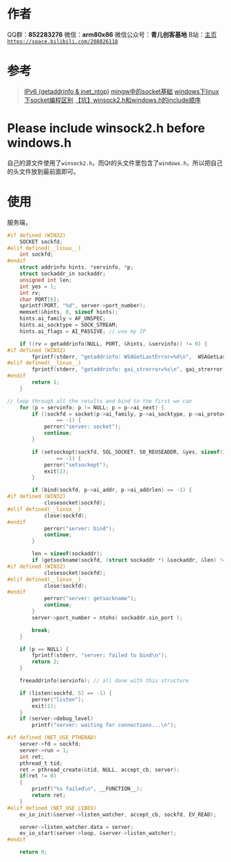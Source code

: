 ﻿# 作者
QQ群：**852283276**
微信：**arm80x86**
微信公众号：**青儿创客基地**
B站：[主页 `https://space.bilibili.com/208826118`](https://space.bilibili.com/208826118)

# 参考
> [IPv6 (getaddrinfo & inet_ntop)](http://mingw-users.1079350.n2.nabble.com/IPv6-getaddrinfo-amp-inet-ntop-td5891996.html)
> [mingw中的socket基础](http://blog.chinaunix.net/uid-23065002-id-4557735.html)
> [windows下linux下socket编程区别](https://www.cnblogs.com/songhexiang/p/6682247.html)
> [【坑】winsock2.h和windows.h的include顺序](https://www.jianshu.com/p/2e2acfd9e51f)

# Please include winsock2.h before windows.h
自己的源文件使用了`winsock2.h`，而Qt的头文件里包含了`windows.h`，所以把自己的头文件放到最前面即可。

# 使用
服务端，
```c
#if defined (WIN32)
    SOCKET sockfd;
#elif defined(__linux__)
    int sockfd;
#endif
	struct addrinfo hints, *servinfo, *p;
	struct sockaddr_in sockaddr;
	unsigned int len;
	int yes = 1;
	int rv;
	char PORT[6];
	sprintf(PORT, "%d", server->port_number);
	memset(&hints, 0, sizeof hints);
	hints.ai_family = AF_UNSPEC;
	hints.ai_socktype = SOCK_STREAM;
	hints.ai_flags = AI_PASSIVE; // use my IP

	if ((rv = getaddrinfo(NULL, PORT, &hints, &servinfo)) != 0) {
#if defined (WIN32)
        fprintf(stderr, "getaddrinfo: WSAGetLastError=%d\n",  WSAGetLastError());
#elif defined(__linux__)
        fprintf(stderr, "getaddrinfo: gai_strerror=%s\n", gai_strerror(rv));
#endif
		return 1;
	}

// loop through all the results and bind to the first we can
	for (p = servinfo; p != NULL; p = p->ai_next) {
		if ((sockfd = socket(p->ai_family, p->ai_socktype, p->ai_protocol))
				== -1) {
			perror("server: socket");
			continue;
		}

		if (setsockopt(sockfd, SOL_SOCKET, SO_REUSEADDR, &yes, sizeof(int))
				== -1) {
			perror("setsockopt");
			exit(1);
		}

		if (bind(sockfd, p->ai_addr, p->ai_addrlen) == -1) {
#if defined (WIN32)
            closesocket(sockfd);
#elif defined(__linux__)
            close(sockfd);
#endif
			perror("server: bind");
			continue;
		}

		len = sizeof(sockaddr);
        if (getsockname(sockfd, (struct sockaddr *) &sockaddr, &len) != 0) {
#if defined (WIN32)
            closesocket(sockfd);
#elif defined(__linux__)
            close(sockfd);
#endif
			perror("server: getsockname");
			continue;
		}
		server->port_number = ntohs( sockaddr.sin_port );

		break;
	}

	if (p == NULL) {
		fprintf(stderr, "server: failed to bind\n");
		return 2;
	}

	freeaddrinfo(servinfo); // all done with this structure

	if (listen(sockfd, 5) == -1) {
		perror("listen");
		exit(1);
	}
	if (server->debug_level)
		printf("server: waiting for connections...\n");

#if defined (NET_USE_PTHERAD)
    server->fd = sockfd;
    server->run = 1;
    int ret;
    pthread_t tid;
    ret = pthread_create(&tid, NULL, accept_cb, server);
    if(ret != 0)
    {
        printf("%s failed\n", __FUNCTION__);
        return ret;
    }
#elif defined (NET_USE_LIBEV)
    ev_io_init(&server->listen_watcher, accept_cb, sockfd, EV_READ);

    server->listen_watcher.data = server;
    ev_io_start(server->loop, &server->listen_watcher);
#endif

    return 0;
```

